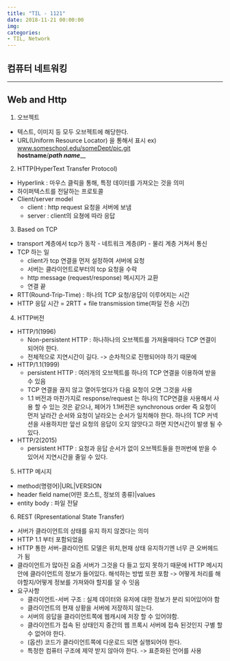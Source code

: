 ```yaml
---
title: "TIL - 1121"
date: 2018-11-21 00:00:00
img:
categories:
- TIL, Network
---
```


## 컴퓨터 네트워킹

----

## Web and Http

1. 오브젝트
- 텍스트, 이미지 등 모두 오브젝트에 해당한다.
- URL(Uniform Resource Locator) 을 통해서 표시
ex) www.someschool.edu/someDept/pic.git
<br>______hostname______/_____path name_______

2. HTTP(HyperText Transfer Protocol)
- Hyperlink : 마우스 클릭을 통해, 특정 데이터를 가져오는 것을 의미
- 하이퍼텍스트를 전달하는 프로토콜
- Client/server model
    - client : http request 요청을 서버에 보냄
    - server : client의 요쳥에 따라 응답

3. Based on TCP
- transport 계층에서 tcp가 동작 - 네트워크 계층(IP) - 물리 계층 거쳐서 통신
- TCP 하는 일
    - client가 tcp 연결을 먼저 설정하여 서버에 요청
    - 서버는 클라이언트로부터의 tcp 요청을 수락
    - http message (request/response) 메시지가 교환
    - 연결 끝
- RTT(Round-Trip-Time) : 하나의 TCP 요청/응답이 이루어지는 시간
- HTTP 응답 시간  = 2RTT + file transmission time(파일 전송 시간)


4. HTTP버전
- HTTP/1(1996)
    - Non-persistent HTTP : 하나하나의 오브젝트를 가져올때마다 TCP 연결이 되어야 한다.
    - 전체적으로 지연시간이 길다. -> 순차적으로 진행되어야 하기 때문에
- HTTP/1.1(1999)
    - persistent HTTP : 여러개의 오브젝트를 하나의  TCP 연결을 이용하여 받을 수 있음
    - TCP 연결을 끊지 않고 열어두었다가 다음 요청이 오면 그것을 사용
    -  1.1 버전과 마찬가지로 response/request 는 하나의 TCP연결을 사용해서 사용 할 수 있는 것은 같으나, 페어가 1.1버전은 synchronous order 즉 요청이 먼저 날라간 순서와 요청이 날라오는 순서가 일치해야 한다. 하나의 TCP 커넥션을 사용하지만 앞선 요청의 응답이 오지 않앗다고 하면 지연시간이 발생 될 수 있다.
- HTTP/2(2015)
    - persistent HTTP : 요청과 응답 순서가 없이 오브젝트들을 한꺼번에 받을 수 있어서 지연시간을 줄일 수 있다.

5. HTTP 메시지
- method(명령어)|URL|VERSION
- header field name(어떤 호스트, 정보의 종류)|values
- entity body : 파일 전달

6. REST (Rpresentational State Transfer)
- 서버가 클라이언트의 상태를 유지 하지 않겠다는 의미
- HTTP 1.1 부터 포함되었음
- HTTP 통한 서버-클라이언트 모델은 위치,현재 상태 유지하기엔 너무 큰 오버헤드가 됨
- 클라이언트가 많아진 요즘 서버가 그것을 다 들고 있지 못하기 때문에 HTTP 메시지안에 클라이언트의 정보가 들어있다. 해석하는 방법 또한 포함 -> 어떻게 처리를 해야할지/어떻게 정보를 가져와야 할지를 알 수 잇음
- 요구사항
    - 클라이언트-서버 구조 : 실제 데이터와 유저에 대한 정보가 분리 되어있어야 함
    - 클라이언트의 현재 상황을 서버에 저장하지 않는다.
    - 서버의 응답을 클라이언트쪽에 웹캐시에 저장 할 수 있어야함.
    - 클라이언트가 접속 된 상태인지 중간의 웹 프록시 서버에 접속 된것인지 구별 할 수 없어야 한다.
    - (옵션) 코드가 클라이언트쪽에 다운로드 되면 실행되어야 한다.
    - 특정한 컴퓨터 구조에 제약 받지 않아야 한다. -> 표준화된 언어를 사용
    
